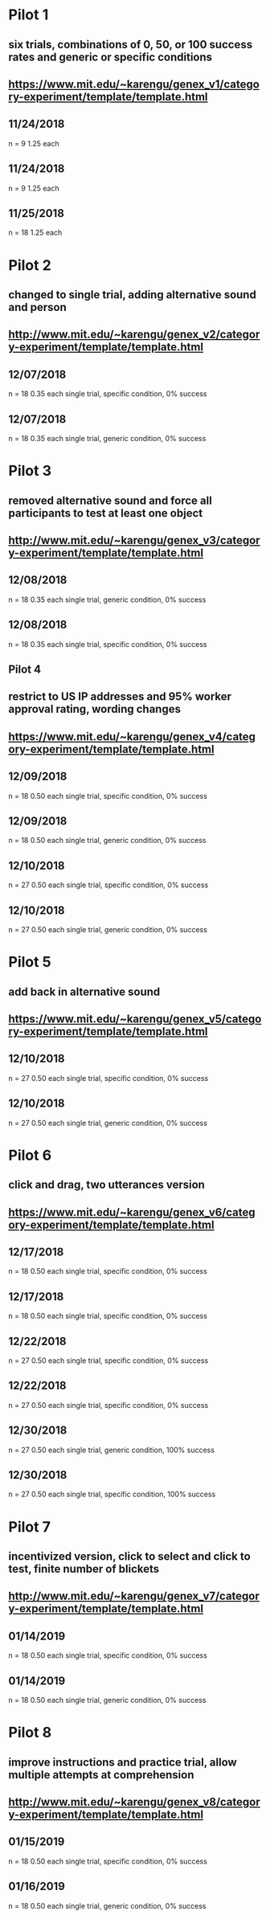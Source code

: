 # Pilot 1

## six trials, combinations of 0, 50, or 100 success rates and generic or specific conditions

## https://www.mit.edu/~karengu/genex_v1/category-experiment/template/template.html

## 11/24/2018
n = 9
1.25 each

## 11/24/2018
n = 9
1.25 each

## 11/25/2018
n = 18
1.25 each

# Pilot 2

## changed to single trial, adding alternative sound and person

## http://www.mit.edu/~karengu/genex_v2/category-experiment/template/template.html

## 12/07/2018
n = 18
0.35 each
single trial, specific condition, 0% success

## 12/07/2018
n = 18
0.35 each
single trial, generic condition, 0% success

# Pilot 3

## removed alternative sound and force all participants to test at least one object

## http://www.mit.edu/~karengu/genex_v3/category-experiment/template/template.html

## 12/08/2018
n = 18
0.35 each
single trial, generic condition, 0% success

## 12/08/2018
n = 18
0.35 each
single trial, specific condition, 0% success

## Pilot 4

## restrict to US IP addresses and 95% worker approval rating, wording changes

## https://www.mit.edu/~karengu/genex_v4/category-experiment/template/template.html

## 12/09/2018
n = 18
0.50 each
single trial, specific condition, 0% success

## 12/09/2018
n = 18
0.50 each
single trial, generic condition, 0% success

## 12/10/2018
n = 27
0.50 each
single trial, specific condition, 0% success

## 12/10/2018
n = 27
0.50 each
single trial, generic condition, 0% success

# Pilot 5

## add back in alternative sound

## https://www.mit.edu/~karengu/genex_v5/category-experiment/template/template.html

## 12/10/2018
n = 27
0.50 each
single trial, specific condition, 0% success

## 12/10/2018
n = 27
0.50 each
single trial, generic condition, 0% success

# Pilot 6

## click and drag, two utterances version

## https://www.mit.edu/~karengu/genex_v6/category-experiment/template/template.html

## 12/17/2018
n = 18
0.50 each
single trial, specific condition, 0% success

## 12/17/2018
n = 18
0.50 each
single trial, specific condition, 0% success

## 12/22/2018
n = 27
0.50 each
single trial, specific condition, 0% success

## 12/22/2018
n = 27
0.50 each
single trial, specific condition, 0% success

## 12/30/2018
n = 27
0.50 each
single trial, generic condition, 100% success

## 12/30/2018
n = 27
0.50 each
single trial, specific condition, 100% success

# Pilot 7

## incentivized version, click to select and click to test, finite number of blickets

## http://www.mit.edu/~karengu/genex_v7/category-experiment/template/template.html

## 01/14/2019
n = 18
0.50 each
single trial, specific condition, 0% success

## 01/14/2019
n = 18
0.50 each
single trial, generic condition, 0% success

# Pilot 8

## improve instructions and practice trial, allow multiple attempts at comprehension

## http://www.mit.edu/~karengu/genex_v8/category-experiment/template/template.html

## 01/15/2019
n = 18
0.50 each
single trial, specific condition, 0% success

## 01/16/2019
n = 18
0.50 each
single trial, generic condition, 0% success